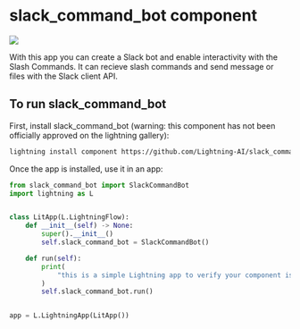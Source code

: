 # slack_command_bot component

<img src="https://i.ibb.co/KL4ML46/slack-bot.jpg">

With this app you can create a Slack bot and enable interactivity with the Slash Commands.
It can recieve slash commands and send message or files with the Slack client API.

## To run slack_command_bot

First, install slack_command_bot (warning: this component has not been officially approved on the lightning gallery):

```bash
lightning install component https://github.com/Lightning-AI/slack_command_bot
```

Once the app is installed, use it in an app:

```python
from slack_command_bot import SlackCommandBot
import lightning as L


class LitApp(L.LightningFlow):
    def __init__(self) -> None:
        super().__init__()
        self.slack_command_bot = SlackCommandBot()

    def run(self):
        print(
            "this is a simple Lightning app to verify your component is working as expected"
        )
        self.slack_command_bot.run()


app = L.LightningApp(LitApp())
```
